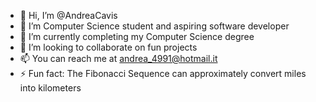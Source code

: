 - 👋 Hi, I’m @AndreaCavis
- 👀 I’m Computer Science student and aspiring software developer
- 🌱 I’m currently completing my Computer Science degree
- 💞️ I’m looking to collaborate on fun projects
- 📫 You can reach me at andrea_4991@hotmail.it
- ⚡ Fun fact: The Fibonacci Sequence can approximately convert miles into kilometers

